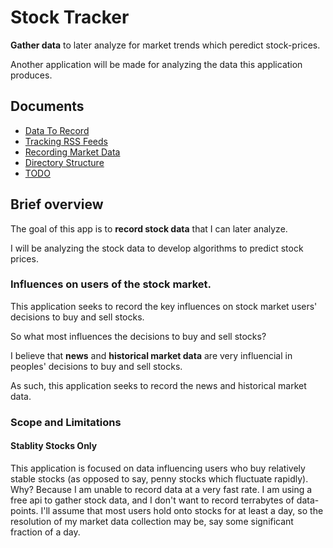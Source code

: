# Stock Tracker
**Gather data** to later analyze for market trends which peredict stock-prices.

Another application will be made for analyzing the data this application produces.

## Documents
- [Data To Record](data-to-record.html)
- [Tracking RSS Feeds](tracking-rss-feeds.html)
- [Recording Market Data](recording-market-data.html)
- [Directory Structure](directory-structure.html)
- [TODO](TODO.html)

## Brief overview
The goal of this app is to **record stock data** that I can later analyze.

I will be analyzing the stock data to develop algorithms to predict stock prices.

### Influences on users of the stock market.
This application seeks to record the key influences on stock market users' decisions to buy and sell stocks.

So what most influences the decisions to buy and sell stocks?

I believe that **news** and **historical market data** are very influencial in peoples' decisions to buy and sell stocks.

As such, this application seeks to record the news and historical market data.

### Scope and Limitations
#### Stablity Stocks Only 
This application is focused on data influencing users who buy relatively stable stocks (as opposed to say, penny stocks which fluctuate rapidly). Why? Because I am unable to record data at a very fast rate. I am using a free api to gather stock data, and I don't want to record terrabytes of data-points. I'll assume that most users hold onto stocks for at least a day, so the resolution of my market data collection may be, say some significant fraction of a day.
